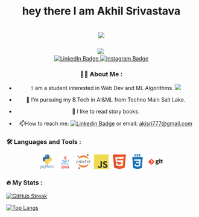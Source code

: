 
<div id="header" align="center">

<h1>

  hey there I am Akhil Srivastava

  <img src="https://media.giphy.com/media/hvRJCLFzcasrR4ia7z/giphy.gif" width="30px"/>

</h1>

  <img src="https://media.giphy.com/media/RbDKaczqWovIugyJmW/giphy.gif" width="300"/>

 

<img src="https://komarev.com/ghpvc/?username=Akiji007&style=flat-square&color=red" alt=""/>

<div id="badges">
  <a href="(https://www.linkedin.com/in/akhil-srivastava-993bb122a)">
    <img src="https://img.shields.io/badge/LinkedIn-blue?style=for-the-badge&logo=linkedin&logoColor=white" alt="LinkedIn Badge"/>
  </a>
 
  <a href="instagram.com/om_sri_2026">
    <img src="https://img.shields.io/badge/Instagram-red?style=for-the-badge&logo=twitter&logoColor=white" alt="Instagram Badge"/>
  </a>
</div>

  

 

  ### :man_technologist: About Me :

  - :I am a student interested in Web Dev and ML Algorithms. <img src="https://media.giphy.com/media/WUlplcMpOCEmTGBtBW/giphy.gif" width="30"> 

  - :telescope: I’m pursuing my B.Tech in AI&ML from Techno Main Salt Lake.

  



  - :seedling: I like to read story books.



 - :mailbox:How to reach me: [![Linkedin Badge](https://img.shields.io/badge/-Akhil-blue?style=flat&logo=Linkedin&logoColor=white)](https://www.linkedin.com/in/akhil-srivastava-993bb122a) or email: akisri777@gmail.com



</div>

### :hammer_and_wrench: Languages and Tools :
  <div align='center'>
     <img src="https://github.com/devicons/devicon/blob/master/icons/python/python-original-wordmark.svg" title="Python" alt="Python" width="40" height="40"/>&nbsp;
      <img src="https://github.com/devicons/devicon/blob/master/icons/java/java-original-wordmark.svg" title="Java" alt="Java" width="40" height="40"/>&nbsp;
      <img src="https://github.com/devicons/devicon/blob/master/icons/jupyter/jupyter-original-wordmark.svg" title="Jupyter" alt="Jupyter" width="40" height="40"/>&nbsp;
    <img src="https://github.com/devicons/devicon/blob/master/icons/javascript/javascript-original.svg" title="JavaScript" alt="JavaScript" width="40" height="40"/>&nbsp;
      <img src="https://github.com/devicons/devicon/blob/master/icons/html5/html5-original.svg" title="HTML5" alt="HTML" width="40" height="40"/>&nbsp;
      <img src="https://github.com/devicons/devicon/blob/master/icons/css3/css3-plain-wordmark.svg"  title="CSS3" alt="CSS" width="40" height="40"/>&nbsp;
      <img src="https://github.com/devicons/devicon/blob/master/icons/git/git-original-wordmark.svg" title="Git" **alt="Git" width="40" height="40"/>
    
  
  </div>

### :fire: My Stats :
[![GitHub Streak](http://github-readme-streak-stats.herokuapp.com?user=Akiji007&theme=dark&background=000000)](https://git.io/streak-stats)

[![Top Langs](https://github-readme-stats.vercel.app/api/top-langs/?username=Akiji007&layout=compact&theme=vision-friendly-dark)](https://github.com/anuraghazra/github-readme-stats)



